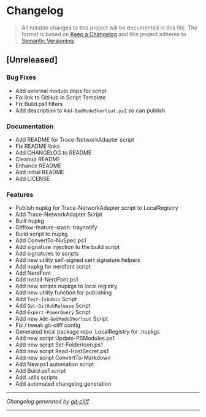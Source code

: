 # Changelog

> All notable changes to this project will be documented in this file. The format is based on
[Keep a Changelog](http://keepachangelog.com/) and this project adheres to
[Semantic Versioning](http://semver.org/).

## [Unreleased]

### Bug Fixes

- Add external module deps for script
- Fix link to GitHub in Script Template
- Fix Build.ps1 filters
- Add description to `Add-GodModeShortcut.ps1` so can publish

### Documentation

- Add README for Trace-NetworkAdapter script
- Fix README links
- Add CHANGELOG to README
- Cleanup README
- Enhance README
- Add initial README
- Add LICENSE

### Features

- Publish nupkg for Trace-NetworkAdapter script to LocalRegistry
- Add Trace-NetworkAdapter Script
- Built nupkg
- Gitflow-feature-stash: traynotify
- Build script to nupkg
- Add ConvertTo-NuSpec.ps1
- Add signature injection to the build script
- Add signatures to scripts
- Add new utility self-signed cert signature helpers
- Add nupkg for nerdfont script
- Add NerdFont
- Add Install-NerdFont.ps1
- Add new scripts nupkgs to local registry
- Add new utility function for publishing
- Add `Test-IsAdmin` Script
- Add `Get-GitHubRelease` Script
- Add `Export-PowerQuery` Script
- Add new `Add-GodModeShortcut` Script
- Fix / tweak git-cliff config
- Generated local package repo .LocalRegistry for .nupkgs
- Add new script Update-PSModules.ps1
- Add new script Set-FolderIcon.ps1
- Add new script Read-HostSecret.ps1
- Add new script ConvertTo-Markdown
- Add New.ps1 automation script
- Add Build.ps1 script
- Add .utils scripts
- Add automated changelog generation

***
*Changelog generated by [git-cliff](https://github.com/orhun/git-cliff).*
***
